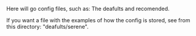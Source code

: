 Here will go config files, such as:
    The deafults and recomended.

If you want a file with the examples of how the config 
is stored, see from this directory: "deafults/serene".